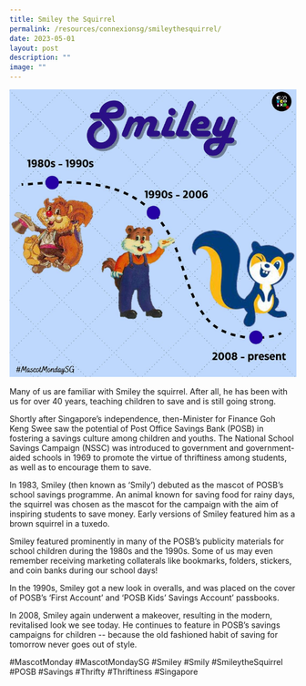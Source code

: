 ```yaml
---
title: Smiley the Squirrel
permalink: /resources/connexionsg/smileythesquirrel/
date: 2023-05-01
layout: post
description: ""
image: ""
---
```

![](/images/connexionsg/2023/smiley%20mascot.png)

Many of us are familiar with Smiley the squirrel. After all, he has been with us for over 40 years, teaching children to save and is still going strong.

Shortly after Singapore’s independence, then-Minister for Finance Goh Keng Swee saw the potential of Post Office Savings Bank (POSB) in fostering a savings culture among children and youths. The National School Savings Campaign (NSSC) was introduced to government and government-aided schools in 1969 to promote the virtue of thriftiness among students, as well as to encourage them to save.

In 1983, Smiley (then known as ‘Smily’) debuted as the mascot of POSB’s school savings programme. An animal known for saving food for rainy days, the squirrel was chosen as the mascot for the campaign with the aim of inspiring students to save money. Early versions of Smiley featured him as a brown squirrel in a tuxedo.

Smiley featured prominently in many of the POSB’s publicity materials for school children during the 1980s and the 1990s. Some of us may even remember receiving marketing collaterals like bookmarks, folders, stickers, and coin banks during our school days!

In the 1990s, Smiley got a new look in overalls, and was placed on the cover of POSB’s ‘First Account’ and ‘POSB Kids’ Savings Account’ passbooks.

In 2008, Smiley again underwent a makeover, resulting in the modern, revitalised look we see today. He continues to feature in POSB’s savings campaigns for children -- because the old fashioned habit of saving for tomorrow never goes out of style.

#MascotMonday #MascotMondaySG #Smiley #Smily #SmileytheSquirrel #POSB #Savings #Thrifty #Thriftiness #Singapore
